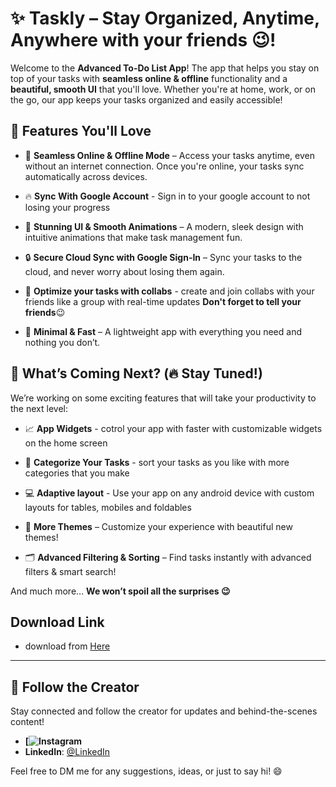 # ✨ **Taskly** – Stay Organized, Anytime, Anywhere **with your friends 😉**!

Welcome to the **Advanced To-Do List App**! The app that helps you stay on top of your tasks with **seamless online & offline** functionality and a **beautiful, smooth UI** that you'll love. Whether you're at home, work, or on the go, our app keeps your tasks organized and easily accessible!

## 🌟 **Features You'll Love**

- 📡 **Seamless Online & Offline Mode** – Access your tasks anytime, even without an internet connection. Once you're online, your tasks sync automatically across devices.

- 🔥 **Sync With Google Account** - Sign in to your google account to not losing your progress

- 🎨 **Stunning UI & Smooth Animations** – A modern, sleek design with intuitive animations that make task management fun.

- 🔒 **Secure Cloud Sync with Google Sign-In** 
– Sync your tasks to the cloud, and never worry about losing them again.

- 👥 **Optimize your tasks with collabs** - create and join collabs with your friends like a group with real-time updates **Don't forget to tell your friends**😉 

- 🎯 **Minimal & Fast** – A lightweight app with everything you need and nothing you don’t.

## 🚀 **What’s Coming Next? (🔥 Stay Tuned!)**

We’re working on some exciting features that will take your productivity to the next level:

- 📈 **App Widgets** - cotrol your app with faster with customizable widgets on the home screen

- 📁 **Categorize Your Tasks** - sort your tasks as you like with more categories that you make

- 💻 **Adaptive layout** - Use your app on any android device with custom layouts for tables, mobiles and foldables

- 🌙 **More Themes** – Customize your experience with beautiful new themes!

- 🗂 **Advanced Filtering & Sorting** – Find tasks instantly with advanced filters & smart search!

And much more… **We won’t spoil all the surprises 😉**

## Download Link

- download from [Here](https://github.com/Hemako1320/Todo-Android-App/releases/download/v2.0/Taskly.apk) 
---

## 📱 **Follow the Creator**

Stay connected and follow the creator for updates and behind-the-scenes content!

- **[![Instagram](https://www.instagram.com/hemako_m?igsh=dXB5dXBnYmgyaTFh)**
- **LinkedIn**: [@LinkedIn](https://eg.linkedin.com/in/ibrahim-mahmoud-1930b3329)

Feel free to DM me for any suggestions, ideas, or just to say hi! 😄
